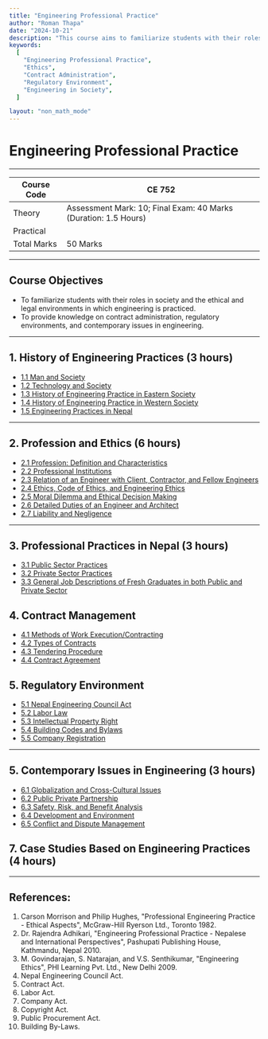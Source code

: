 ```yaml
---
title: "Engineering Professional Practice"
author: "Roman Thapa"
date: "2024-10-21"
description: "This course aims to familiarize students with their roles in society, the ethical and legal environment of engineering practice, contract administration, regulatory frameworks, and contemporary issues in engineering."
keywords:
  [
    "Engineering Professional Practice",
    "Ethics",
    "Contract Administration",
    "Regulatory Environment",
    "Engineering in Society",
  ]

layout: "non_math_mode"
---
```


# Engineering Professional Practice

---

| Course Code | CE 752                                                          |
| ----------- | --------------------------------------------------------------- |
| Theory      | Assessment Mark: 10; Final Exam: 40 Marks (Duration: 1.5 Hours) |
| Practical   |                                                                 |
| Total Marks | 50 Marks                                                        |

---

## Course Objectives

- To familiarize students with their roles in society and the ethical and legal environments in which engineering is practiced.
- To provide knowledge on contract administration, regulatory environments, and contemporary issues in engineering.

---

## 1. History of Engineering Practices (3 hours)

- [1.1 Man and Society](/path/to/subtopic1/)
- [1.2 Technology and Society](/path/to/subtopic2/)
- [1.3 History of Engineering Practice in Eastern Society](/path/to/subtopic3/)
- [1.4 History of Engineering Practice in Western Society](/path/to/subtopic4/)
- [1.5 Engineering Practices in Nepal](/path/to/subtopic5/)

---

## 2. Profession and Ethics (6 hours)

- [2.1 Profession: Definition and Characteristics](/path/to/subtopic6/)
- [2.2 Professional Institutions](/path/to/subtopic7/)
- [2.3 Relation of an Engineer with Client, Contractor, and Fellow Engineers](/path/to/subtopic8/)
- [2.4 Ethics, Code of Ethics, and Engineering Ethics](/path/to/subtopic9/)
- [2.5 Moral Dilemma and Ethical Decision Making](/path/to/subtopic10/)
- [2.6 Detailed Duties of an Engineer and Architect](/path/to/subtopic11/)
- [2.7 Liability and Negligence](/path/to/subtopic12/)

---

## 3. Professional Practices in Nepal (3 hours)

- [3.1 Public Sector Practices](/path/to/subtopic1/)
- [3.2 Private Sector Practices](/path/to/subtopic2/)
- [3.3 General Job Descriptions of Fresh Graduates in both Public and Private Sector](/path/to/subtopic3/)

## 4. Contract Management

- [4.1 Methods of Work Execution/Contracting](/path/to/subtopic4/)
- [4.2 Types of Contracts](/path/to/subtopic5/)
- [4.3 Tendering Procedure](/path/to/subtopic6/)
- [4.4 Contract Agreement](/path/to/subtopic7/)

## 5. Regulatory Environment

- [5.1 Nepal Engineering Council Act](/path/to/subtopic8/)
- [5.2 Labor Law](/path/to/subtopic9/)
- [5.3 Intellectual Property Right](/path/to/subtopic10/)
- [5.4 Building Codes and Bylaws](/path/to/subtopic11/)
- [5.5 Company Registration](/path/to/subtopic12/)

---

## 5. Contemporary Issues in Engineering (3 hours)

- [6.1 Globalization and Cross-Cultural Issues](/path/to/subtopic1/)
- [6.2 Public Private Partnership](/path/to/subtopic2/)
- [6.3 Safety, Risk, and Benefit Analysis](/path/to/subtopic3/)
- [6.4 Development and Environment](/path/to/subtopic4/)
- [6.5 Conflict and Dispute Management](/path/to/subtopic5/)

## 7. Case Studies Based on Engineering Practices (4 hours)

---

## References:

1. Carson Morrison and Philip Hughes, "Professional Engineering Practice - Ethical Aspects", McGraw-Hill Ryerson Ltd., Toronto 1982.
2. Dr. Rajendra Adhikari, "Engineering Professional Practice - Nepalese and International Perspectives", Pashupati Publishing House, Kathmandu, Nepal 2010.
3. M. Govindarajan, S. Natarajan, and V.S. Senthikumar, "Engineering Ethics", PHI Learning Pvt. Ltd., New Delhi 2009.
4. Nepal Engineering Council Act.
5. Contract Act.
6. Labor Act.
7. Company Act.
8. Copyright Act.
9. Public Procurement Act.
10. Building By-Laws.
